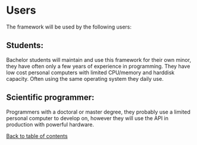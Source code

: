 # Users
The framework will be used by the following users:

## Students:
Bachelor students will maintain and use this framework for their own minor, they have often only a few years of experience in programming. They have low cost personal computers with limited CPU/memory and harddisk capacity. Often using the same operating system they daily use.

## Scientific programmer:
Programmers with a doctoral or master degree, they probably use a limited personal computer to develop on, however they will use the API in production with powerful hardware.

[Back to table of contents](./readme.md)